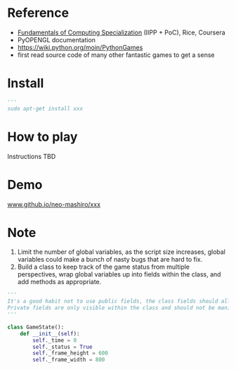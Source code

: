 # Reference

- [Fundamentals of Computing Specialization](https://www.coursera.org/specializations/computer-fundamentals) (IIPP + PoC), Rice, Coursera
- PyOPENGL documentation
- https://wiki.python.org/moin/PythonGames
- first read source code of many other fantastic games to get a sense

# Install

```python
'''
sudo apt-get install xxx
```

# How to play

Instructions TBD

# Demo

www.github.io/neo-mashiro/xxx

# Note

1. Limit the number of global variables, as the script size increases, global variables could make a bunch of nasty bugs that are hard to fix.
2. Build a class to keep track of the game status from multiple perspectives, wrap global variables up into fields within the class, and add methods as appropriate.

```python
'''
It's a good habit not to use public fields, the class fields should all be private.
Private fields are only visible within the class and should not be manipulated from outside.
'''

class GameState():
    def __init__(self):
        self._time = 0
        self._status = True
        self._frame_height = 600   
        self._frame_width = 800
```

